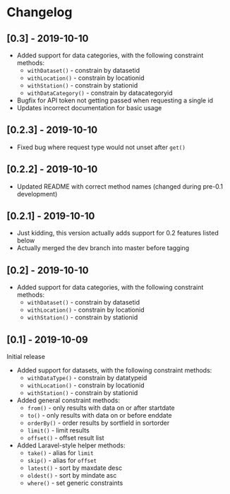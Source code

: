 # Changelog

## [0.3] - 2019-10-10
  - Added support for data categories, with the following constraint methods:
    - `withDataset()` - constrain by datasetid
    - `withLocation()` - constrain by locationid
    - `withStation()` - constrain by stationid
    - `withDataCategory()` - constrain by datacategoryid
  - Bugfix for API token not getting passed when requesting a single id
  - Updates incorrect documentation for basic usage

## [0.2.3] - 2019-10-10
  - Fixed bug where request type would not unset after `get()`

## [0.2.2] - 2019-10-10
  - Updated README with correct method names (changed during pre-0.1 development)

## [0.2.1] - 2019-10-10
  - Just kidding, this version actually adds support for 0.2 features listed below
  - Actually merged the dev branch into master before tagging

## [0.2] - 2019-10-10
  - Added support for data categories, with the following constraint methods:
    - `withDataset()` - constrain by datasetid
    - `withLocation()` - constrain by locationid
    - `withStation()` - constrain by stationid

## [0.1] - 2019-10-09
Initial release
  - Added support for datasets, with the following constraint methods:
    - `withDataType()` - constrain by datatypeid
    - `withLocation()` - constrain by locationid
    - `withStation()` - constrain by stationid
  - Added general constraint methods:
    - `from()` - only results with data on or after startdate
    - `to()` - only results with data on or before enddate
    - `orderBy()` - order results by sortfield in sortorder
    - `limit()` - limit results
    - `offset()` - offset result list
  - Added Laravel-style helper methods:
    - `take()` - alias for `limit`
    - `skip()` - alias for `offset`
    - `latest()` - sort by maxdate desc
    - `oldest()` - sort by mindate asc
    - `where()` - set generic constraints